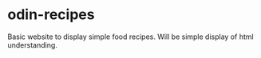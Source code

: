 # odin-recipes

Basic website to display simple food recipes. Will be simple display of html understanding.